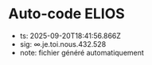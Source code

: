 # Auto-code ELIOS
- ts: 2025-09-20T18:41:56.866Z
- sig: ∞.je.toi.nous.432.528
- note: fichier généré automatiquement